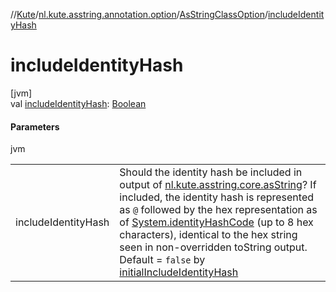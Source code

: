 //[Kute](../../../index.md)/[nl.kute.asstring.annotation.option](../index.md)/[AsStringClassOption](index.md)/[includeIdentityHash](include-identity-hash.md)

# includeIdentityHash

[jvm]\
val [includeIdentityHash](include-identity-hash.md): [Boolean](https://kotlinlang.org/api/latest/jvm/stdlib/kotlin/-boolean/index.html)

#### Parameters

jvm

| | |
|---|---|
| includeIdentityHash | Should the identity hash be included in output of [nl.kute.asstring.core.asString](../../nl.kute.asstring.core/as-string.md)? If included, the identity hash is represented as `@` followed by the hex representation as of [System.identityHashCode](https://docs.oracle.com/javase/8/docs/api/java/lang/System.html#identityHashCode-kotlin.Any-) (up to 8 hex characters), identical to the hex string seen in non-overridden toString output.<br>Default = `false` by [initialIncludeIdentityHash](../../nl.kute.asstring.core.defaults/initial-include-identity-hash.md) |
